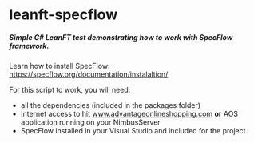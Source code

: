 # leanft-specflow

##### Simple C# LeanFT test demonstrating how to work with SpecFlow framework.

Learn how to install SpecFlow: https://specflow.org/documentation/instalaltion/

For this script to work, you will need:
* all the dependencies (included in the packages folder)
* internet access to hit www.advantageonlineshopping.com __or__ AOS application running on your NimbusServer
* SpecFlow installed in your Visual Studio and included for the project

